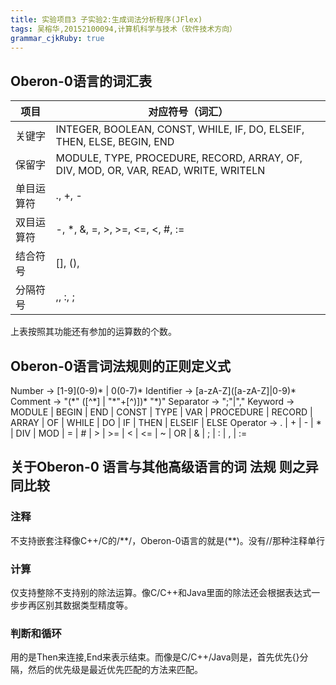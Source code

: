```yaml
---
title: 实验项目3 子实验2:生成词法分析程序(JFlex)
tags: 吴榕华,20152100094,计算机科学与技术（软件技术方向）
grammar_cjkRuby: true
---
```



## Oberon-0语言的词汇表

| 项目 | 对应符号（词汇） |
| -------- | ----------------------------------------------------------------------------------- |
|关键字| INTEGER, BOOLEAN, CONST, WHILE, IF, DO, ELSEIF, THEN, ELSE, BEGIN, END              |
|保留字| MODULE, TYPE, PROCEDURE, RECORD, ARRAY, OF, DIV, MOD, OR, VAR, READ, WRITE, WRITELN |
|单目运算符| ., +, -                                                                             |
|双目运算符| -, \*, &, =, >, >=, <=, <, #, :=                                                     |
| 结合符号 | [], (),                                                                             |
| 分隔符号 | ,, :, ;                                                                             |


上表按照其功能还有参加的运算数的个数。

## Oberon-0语言词法规则的正则定义式
Number -> \[1-9](0-9)* | 0(0-7)*
Identifier -> \[a-zA-Z](\[a-zA-Z]|0-9)*
Comment -> "(\*" (\[^\*] | "\*"+\[^\)])* "\*)"
Separator -> ";"|","
Keyword -> MODULE | BEGIN | END | CONST | TYPE | VAR | PROCEDURE | RECORD | ARRAY | OF | WHILE | DO | IF | THEN | ELSEIF | ELSE
Operator -> . | + | - | * | DIV | MOD | = | # | > | >= | < | <= | ~ | OR | & | ; | : | , | :=

## 关于Oberon-0 语言与其他高级语言的词 法规 则之异同比较
### 注释
不支持嵌套注释像C++/C的/\*\*/，Oberon-0语言的就是(\*\*)。没有//那种注释单行
### 计算
仅支持整除不支持别的除法运算。像C/C++和Java里面的除法还会根据表达式一步步再区别其数据类型精度等。
### 判断和循环
用的是Then来连接,End来表示结束。而像是C/C++/Java则是，首先优先{}分隔，然后的优先级是最近优先匹配的方法来匹配。
